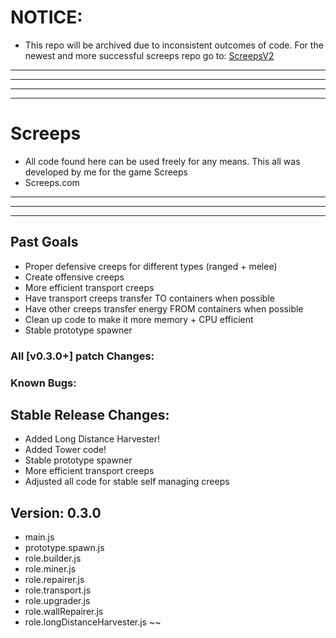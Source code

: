 # NOTICE:
- This repo will be archived due to inconsistent outcomes of code. For the newest and more successful screeps repo go to: [ScreepsV2](https://github.com/Tanner1638/ScreepsV2)


___
___
___
___
# Screeps
- All code found here can be used freely for any means. This all was developed by me for the game Screeps
- Screeps.com
___
___
___



## Past Goals 
- Proper defensive creeps for different types (ranged + melee)
- Create offensive creeps
- More efficient transport creeps
- Have transport creeps transfer TO containers when possible
- Have other creeps transfer energy FROM containers when possible
- Clean up code to make it more memory + CPU efficient
- Stable prototype spawner

### All [v0.3.0+] patch Changes:


### Known Bugs:



## Stable Release Changes:
- Added Long Distance Harvester!
- Added Tower code!
- Stable prototype spawner
- More efficient transport creeps
- Adjusted all code for stable self managing creeps

## Version: 0.3.0
- main.js
- prototype.spawn.js
- role.builder.js
- role.miner.js
- role.repairer.js
- role.transport.js
- role.upgrader.js
- role.wallRepairer.js
- role.longDistanceHarvester.js
~~
